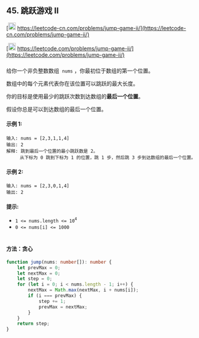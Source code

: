 ## 45. 跳跃游戏 II

[<img src="https://static.leetcode-cn.com/cn-mono-assets/production/assets/logo-dark-cn.c42314a8.svg" height="20" /> https://leetcode-cn.com/problems/jump-game-ii/](https://leetcode-cn.com/problems/jump-game-ii/)

[<img src="https://assets.leetcode.com/static_assets/public/webpack_bundles/images/logo-dark.e99485d9b.svg" height="20"/> https://leetcode.com/problems/jump-game-ii/](https://leetcode.com/problems/jump-game-ii/)

###

给你一个非负整数数组  `nums` ，你最初位于数组的第一个位置。

数组中的每个元素代表你在该位置可以跳跃的最大长度。

你的目标是使用最少的跳跃次数到达数组的**最后一个位置**。

假设你总是可以到达数组的最后一个位置。

#### 示例 1:

```
输入: nums = [2,3,1,1,4]
输出: 2
解释: 跳到最后一个位置的最小跳跃数是 2。
     从下标为 0 跳到下标为 1 的位置，跳 1 步，然后跳 3 步到达数组的最后一个位置。
```

#### 示例 2:

```
输入: nums = [2,3,0,1,4]
输出: 2
```

#### 提示:

-   `1 <= nums.length <= 10`<sup>`4`</sup>
-   `0 <= nums[i] <= 1000`

#

#### 方法：贪心

```ts
function jump(nums: number[]): number {
    let prevMax = 0;
    let nextMax = 0;
    let step = 0;
    for (let i = 0; i < nums.length - 1; i++) {
        nextMax = Math.max(nextMax, i + nums[i]);
        if (i === prevMax) {
            step += 1;
            prevMax = nextMax;
        }
    }
    return step;
}
```
